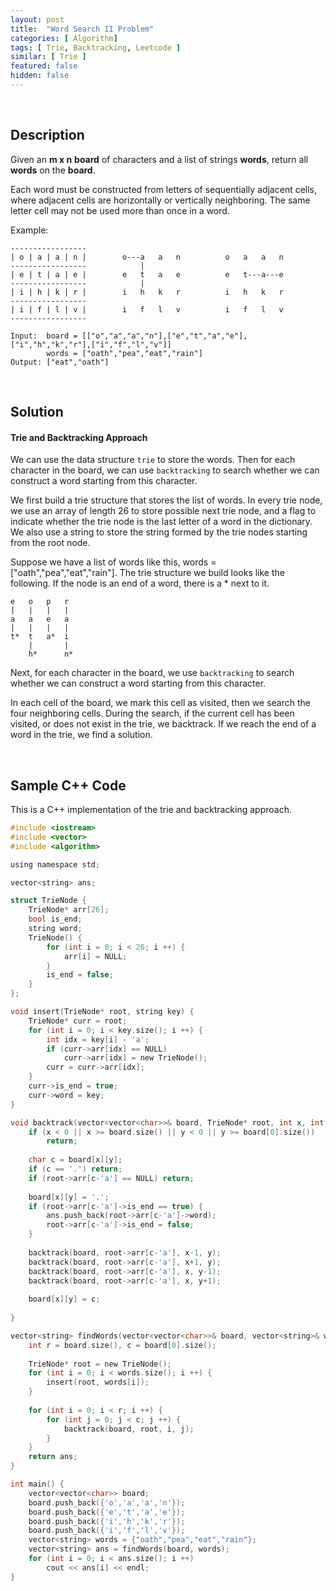 ```yaml
---
layout: post
title:  "Word Search II Problem"
categories: [ Algorithm]
tags: [ Trie, Backtracking, Leetcode ]
similar: [ Trie ]
featured: false
hidden: false
---
```


<br />

## Description

Given an **m x n** **board** of characters and a list of strings **words**, return all **words** on the **board**.

Each word must be constructed from letters of sequentially adjacent cells, where adjacent cells are horizontally or vertically neighboring. The same letter cell may not be used more than once in a word.



Example: 
```
-----------------
| o | a | a | n |        o---a   a   n          o   a   a   n  
-----------------            |
| e | t | a | e |        e   t   a   e          e   t---a---e 
-----------------            |
| i | h | k | r |        i   h   k   r          i   h   k   r 
-----------------
| i | f | l | v |        i   f   l   v          i   f   l   v 
-----------------
```
```
Input:  board = [["o","a","a","n"],["e","t","a","e"],["i","h","k","r"],["i","f","l","v"]]
        words = ["oath","pea","eat","rain"]
Output: ["eat","oath"]
```

<br />

## Solution


#### Trie and Backtracking Approach

We can use the data structure `trie` to store the words. Then for each character in the board, we can use `backtracking` to search whether we can construct a word starting from this character.

We first build a trie structure that stores the list of words. In every trie node, we use an array of length 26 to store possible next trie node, and a flag to indicate whether the trie node is the last letter of a word in the dictionary. We also use a string to store the string formed by the trie nodes starting from the root node.

Suppose we have a list of words like this, words = ["oath","pea","eat","rain"]. The trie structure we build looks like the following. If the node is an end of a word, there is a * next to it.
```
e   o   p   r
|   |   |   |
a   a   e   a
|   |   |   |
t*  t   a*  i
    |       |
    h*      n*
```  

Next, for each character in the board, we use `backtracking` to search whether we can construct a word starting from this character. 

In each cell of the board, we mark this cell as visited, then we search the four neighboring cells. During the search, if the current cell has been visited, or does not exist in the trie, we backtrack. If we reach the end of a word in the trie, we find a solution.


<br />

## Sample C++ Code

This is a C++ implementation of the trie and backtracking approach.

```c
#include <iostream>
#include <vector>
#include <algorithm>

using namespace std;

vector<string> ans;

struct TrieNode {
    TrieNode* arr[26];
    bool is_end;
    string word;
    TrieNode() {
        for (int i = 0; i < 26; i ++) {
            arr[i] = NULL;
        }
        is_end = false;
    }
};

void insert(TrieNode* root, string key) {
    TrieNode* curr = root;
    for (int i = 0; i < key.size(); i ++) {
        int idx = key[i] - 'a';
        if (curr->arr[idx] == NULL)
            curr->arr[idx] = new TrieNode();
        curr = curr->arr[idx];
    }
    curr->is_end = true;
    curr->word = key;
}

void backtrack(vector<vector<char>>& board, TrieNode* root, int x, int y) {
    if (x < 0 || x >= board.size() || y < 0 || y >= board[0].size())
        return;
    
    char c = board[x][y];
    if (c == '.') return;
    if (root->arr[c-'a'] == NULL) return;
    
    board[x][y] = '.';
    if (root->arr[c-'a']->is_end == true) {
        ans.push_back(root->arr[c-'a']->word); 
        root->arr[c-'a']->is_end = false;
    }
    
    backtrack(board, root->arr[c-'a'], x-1, y);
    backtrack(board, root->arr[c-'a'], x+1, y);
    backtrack(board, root->arr[c-'a'], x, y-1);
    backtrack(board, root->arr[c-'a'], x, y+1);
    
    board[x][y] = c;
    
}

vector<string> findWords(vector<vector<char>>& board, vector<string>& words) {
    int r = board.size(), c = board[0].size();
    
    TrieNode* root = new TrieNode();
    for (int i = 0; i < words.size(); i ++) {
        insert(root, words[i]);
    }
    
    for (int i = 0; i < r; i ++) {
        for (int j = 0; j < c; j ++) {
            backtrack(board, root, i, j);
        }
    }
    return ans;
}

int main() {
    vector<vector<char>> board;
    board.push_back({'o','a','a','n'});
    board.push_back({'e','t','a','e'});
    board.push_back({'i','h','k','r'});
    board.push_back({'i','f','l','v'});
    vector<string> words = {"oath","pea","eat","rain"};
    vector<string> ans = findWords(board, words);
    for (int i = 0; i < ans.size(); i ++)
        cout << ans[i] << endl;
}
```
